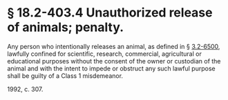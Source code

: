 # § 18.2-403.4 Unauthorized release of animals; penalty.

<p>Any person who intentionally releases an animal, as defined in § <a href='http://law.lis.virginia.gov/vacode/3.2-6500/'>3.2-6500</a>, lawfully confined for scientific, research, commercial, agricultural or educational purposes without the consent of the owner or custodian of the animal and with the intent to impede or obstruct any such lawful purpose shall be guilty of a Class 1 misdemeanor.</p><p>1992, c. 307.</p>